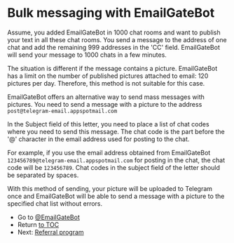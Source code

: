 # Bulk messaging with EmailGateBot

Assume, you added EmailGateBot in 1000 chat rooms and want to publish your text in all these chat rooms.
You send a message to the address of one chat and add the remaining 999 addresses in the 'CC' field.
EmailGateBot will send your message to 1000 chats in a few minutes.

The situation is different if the message contains a picture.
EmailGateBot has a limit on the number of published pictures attached to email: 120 pictures per day.
Therefore, this method is not suitable for this case.

EmailGateBot offers an alternative way to send mass messages with pictures.
You need to send a message with a picture to the address `post@telegram-email.appspotmail.com`

In the Subject field of this letter, you need to place a list of chat codes where you need to send this message.
The chat code is the part before the '@' character in the email address used for posting to the chat.

For example, if you use the email address obtained from EmailGateBot `123456789@telegram-email.appspotmail.com` for posting in the chat, the chat code will be `123456789`.
Chat codes in the subject field of the letter should be separated by spaces.

With this method of sending, your picture will be uploaded to Telegram once and
EmailGateBot will be able to send a message with a picture to the specified chat list without errors.

- Go to [@EmailGateBot](http://t.me/EmailGateBot?start=utm_KDaxQG000_github-en-bulk)
- Return [to TOC](guide.md)
- Next: [Referral program](referrals.md)
